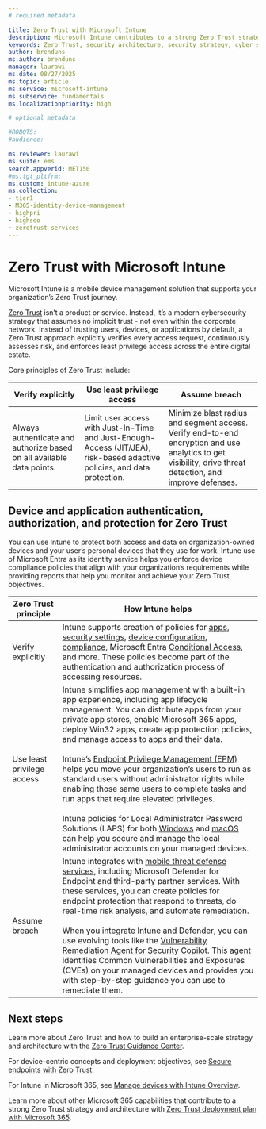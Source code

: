 ```yaml
---
# required metadata

title: Zero Trust with Microsoft Intune
description: Microsoft Intune contributes to a strong Zero Trust strategy and architecture.
keywords: Zero Trust, security architecture, security strategy, cyber security, enterprise security, devices, device, identity, users, data, applications
author: brenduns
ms.author: brenduns
manager: laurawi
ms.date: 08/27/2025
ms.topic: article
ms.service: microsoft-intune
ms.subservice: fundamentals
ms.localizationpriority: high

# optional metadata

#ROBOTS:
#audience:

ms.reviewer: laurawi
ms.suite: ems
search.appverid: MET150
#ms.tgt_pltfrm:
ms.custom: intune-azure
ms.collection:
- tier1
- M365-identity-device-management
- highpri
- highseo
- zerotrust-services
---
```



# Zero Trust with Microsoft Intune

Microsoft Intune is a mobile device management solution that supports your organization’s Zero Trust journey. 

[Zero Trust](/security/zero-trust/zero-trust-overview) isn’t a product or service. Instead, it’s a modern cybersecurity strategy that assumes no implicit trust - not even within the corporate network. Instead of trusting users, devices, or applications by default, a Zero Trust approach explicitly verifies every access request, continuously assesses risk, and enforces least privilege access across the entire digital estate.

Core principles of Zero Trust include:

| Verify explicitly | Use least privilege access | Assume breach |
|---------|---------|---------|
| Always authenticate and authorize based on all available data points. | Limit user access with Just-In-Time and Just-Enough-Access (JIT/JEA), risk-based adaptive policies, and data protection. | Minimize blast radius and segment access. Verify end-to-end encryption and use analytics to get visibility, drive threat detection, and improve defenses. |

## Device and application authentication, authorization, and protection for Zero Trust

You can use Intune to protect both access and data on organization-owned devices and your user’s personal devices that they use for work. Intune use of Microsoft Entra as its identity service helps you enforce device compliance policies that align with your organization’s requirements while providing reports that help you monitor and achieve your Zero Trust objectives.

| Zero Trust principle | How Intune helps |
|----------------------|------------------|
| Verify explicitly | Intune supports creation of policies for [apps](../apps/app-protection-policy.md), [security settings](../protect/security-baselines-configure.md), [device configuration](../configuration/settings-catalog.md), [compliance](../protect/device-compliance-get-started.md), Microsoft Entra [Conditional Access](../protect/conditional-access.md), and more. These policies become part of the authentication and authorization process of accessing resources. |
| Use least privilege access | Intune simplifies app management with a built-in app experience, including app lifecycle management. You can distribute apps from your private app stores, enable Microsoft 365 apps, deploy Win32 apps, create app protection policies, and manage access to apps and their data.</br></br> Intune’s [Endpoint Privilege Management (EPM)](../protect/epm-overview.md) helps you move your organization’s users to run as standard users without administrator rights while enabling those same users to complete tasks and run apps that require elevated privileges.</br></br> Intune policies for Local Administrator Password Solutions (LAPS) for both [Windows](../protect/windows-laps-overview.md) and [macOS](../enrollment/macos-laps.md) can help you secure and manage the local administrator accounts on your managed devices. |
| Assume breach | Intune integrates with [mobile threat defense services](../protect/mobile-threat-defense.md), including Microsoft Defender for Endpoint and third-party partner services. With these services, you can create policies for endpoint protection that respond to threats, do real-time risk analysis, and automate remediation.</br></br> When you integrate Intune and Defender, you can use evolving tools like the [Vulnerability Remediation Agent for Security Copilot](../protect/vulnerability-remediation-agent.md). This agent identifies Common Vulnerabilities and Exposures (CVEs) on your managed devices and provides you with step-by-step guidance you can use to remediate them. |

## Next steps

Learn more about Zero Trust and how to build an enterprise-scale strategy and architecture with the [Zero Trust Guidance Center](/security/zero-trust).

For device-centric concepts and deployment objectives, see [Secure endpoints with Zero Trust](/security/zero-trust/deploy/endpoints).

For Intune in Microsoft 365, see [Manage devices with Intune Overview](/microsoft-365/solutions/manage-devices-with-intune-overview).

Learn more about other Microsoft 365 capabilities that contribute to a strong Zero Trust strategy and architecture with [Zero Trust deployment plan with Microsoft 365](/microsoft-365/security/microsoft-365-zero-trust).
